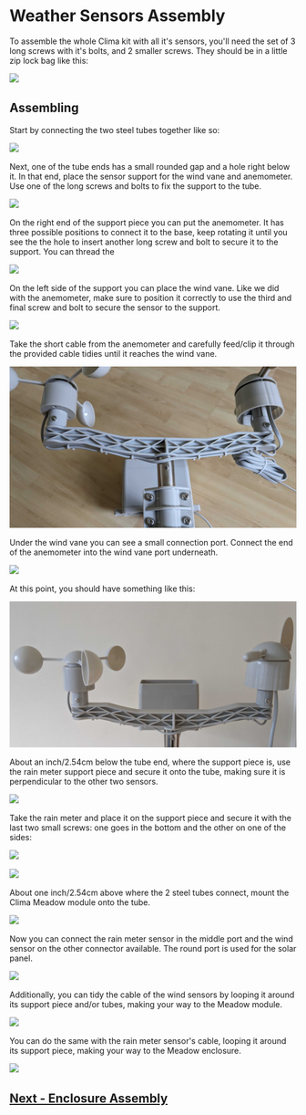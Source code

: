 # Weather Sensors Assembly

To assemble the whole Clima kit with all it's sensors, you'll need the set of 3 long screws with it's bolts, and 2 smaller screws. They should be in a little zip lock bag like this:

![](clima_screws.jpg)

## Assembling

Start by connecting the two steel tubes together like so:

![](clima_tubes.jpg)

Next, one of the tube ends has a small rounded gap and a hole right below it. In that end, place the sensor support for the wind vane and anemometer. Use one of the long screws and bolts to fix the support to the tube.

![](clima_support.jpg)

On the right end of the support piece you can put the anemometer. It has three possible positions to connect it to the base, keep rotating it until you see the the hole to insert another long screw and bolt to secure it to the support. You can thread the 

![](clima_anemometer.jpg)

On the left side of the support you can place the wind vane. Like we did with the anemometer, make sure to position it correctly to use the third and final screw and bolt to secure the sensor to the support.

![](clima_windvane.jpg)

Take the short cable from the anemometer and carefully feed/clip it through the provided cable tidies until it reaches the wind vane.

![](clima_anemometer_cabling_to_wind_vane.jpg)

Under the wind vane you can see a small connection port. Connect the end of the anemometer into the wind vane port underneath.

![](clima_windvane_connection.jpg)

At this point, you should have something like this:

![](clima_windvane_anemometer.jpg)

About an inch/2.54cm below the tube end, where the support piece is, use the rain meter support piece and secure it onto the tube, making sure it is perpendicular to the other two sensors.

![](clima_rainmeter_support.jpg)

Take the rain meter and place it on the support piece and secure it with the last two small screws: one goes in the bottom and the other on one of the sides: 

![](clima_rainmeter_under.jpg)

![](clima_rainmeter_under_2.jpg)

About one inch/2.54cm above where the 2 steel tubes connect, mount the Clima Meadow module onto the tube.

![](clima_meadow.jpg)

Now you can connect the rain meter sensor in the middle port and the wind sensor on the other connector available. The round port is used for the solar panel. 

![](clima_connections.jpg)

Additionally, you can tidy the cable of the wind sensors by looping it around its support piece and/or tubes, making your way to the Meadow module.

![](clima_wind_wire.jpg)

You can do the same with the rain meter sensor's cable, looping it around its support piece, making your way to the Meadow enclosure.

![](clima_complete.jpg)


## [Next - Enclosure Assembly](../Enclosure_Assembly/readme.md)
